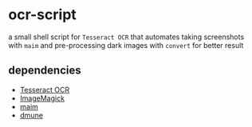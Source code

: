 # ocr-script

a small shell script for `Tesseract OCR` that automates taking screenshots with `maim` and pre-processing dark images with `convert` for better result

## dependencies

* [Tesseract OCR](https://github.com/tesseract-ocr/tesseract)
* [ImageMagick](https://github.com/ImageMagick/ImageMagick)
* [maim](https://github.com/naelstrof/maim)
* [dmune](http://tools.suckless.org/dmenu/)
